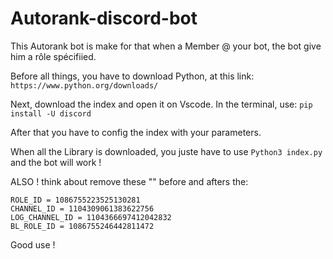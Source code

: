 # Autorank-discord-bot
This Autorank bot is make for that when a Member @ your bot, the bot give him a rôle spécifiied.

Before all things, you have to download Python, at this link: `` https://www.python.org/downloads/ ``

Next, download the index and open it on Vscode.
In the terminal, use: ``pip install -U discord``

After that you have to config the index with your parameters.

When all the Library is downloaded, you juste have to use ``Python3 index.py`` and the bot will work !

ALSO ! think about remove these "" before and afters the:

```
ROLE_ID = 1086755223525130281
CHANNEL_ID = 1104309061383622756
LOG_CHANNEL_ID = 1104366697412042832
BL_ROLE_ID = 1086755246442811472

```

Good use !

